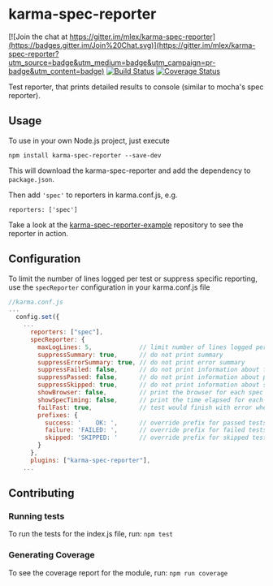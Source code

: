 # karma-spec-reporter

[![Join the chat at https://gitter.im/mlex/karma-spec-reporter](https://badges.gitter.im/Join%20Chat.svg)](https://gitter.im/mlex/karma-spec-reporter?utm_source=badge&utm_medium=badge&utm_campaign=pr-badge&utm_content=badge) [![Build Status](https://travis-ci.org/mlex/karma-spec-reporter.svg)](https://travis-ci.org/mlex/karma-spec-reporter)
[![Coverage Status](https://coveralls.io/repos/mlex/karma-spec-reporter/badge.svg?branch=master&service=github)](https://coveralls.io/github/mlex/karma-spec-reporter?branch=master)

Test reporter, that prints detailed results to console (similar to mocha's spec reporter).

## Usage

To use in your own Node.js project, just execute
```
npm install karma-spec-reporter --save-dev
```
This will download the karma-spec-reporter and add the dependency to `package.json`.

Then add ``'spec'`` to reporters in karma.conf.js, e.g.

```
reporters: ['spec']
```

Take a look at the [karma-spec-reporter-example](http://github.com/mlex/karma-spec-reporter-example) repository to see the reporter in action.

## Configuration

To limit the number of lines logged per test or suppress specific reporting, use the `specReporter` configuration in your
karma.conf.js file
``` js
//karma.conf.js
...
  config.set({
    ...
      reporters: ["spec"],
      specReporter: {
        maxLogLines: 5,             // limit number of lines logged per test
        suppressSummary: true,      // do not print summary
        suppressErrorSummary: true, // do not print error summary
        suppressFailed: false,      // do not print information about failed tests
        suppressPassed: false,      // do not print information about passed tests
        suppressSkipped: true,      // do not print information about skipped tests
        showBrowser: false,         // print the browser for each spec
        showSpecTiming: false,      // print the time elapsed for each spec
        failFast: true,             // test would finish with error when a first fail occurs
        prefixes: {
          success: '    OK: ',      // override prefix for passed tests, default is '✓ '
          failure: 'FAILED: ',      // override prefix for failed tests, default is '✗ '
          skipped: 'SKIPPED: '      // override prefix for skipped tests, default is '- '
        }
      },
      plugins: ["karma-spec-reporter"],
    ...
```

## Contributing

### Running tests

To run the tests for the index.js file, run: `npm test`

### Generating Coverage

To see the coverage report for the module, run: `npm run coverage`
